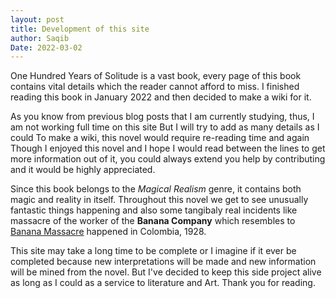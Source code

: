 ```yaml
---
layout: post
title: Development of this site
author: Saqib
Date: 2022-03-02
---
```

One Hundred Years of Solitude is a vast book, every page of this book contains vital details which the reader cannot afford to miss. I finished reading this book in January 2022 and then decided to make a wiki for it.

As you know from previous blog posts that I am currently studying, thus, I am not working full time on this site But I will try to add as many details as I could To make a wiki, this novel would require re-reading time and again Though I enjoyed this novel and I hope I would read between the lines to get more information out of it, you could always extend you help by contributing and it would be highly appreciated.

Since this book belongs to the <i>Magical Realism</i> genre, it contains both magic and reality in itself. Throughout this novel we get to see unusually fantastic things happening and also some tangibaly real incidents like massacre of the worker of the <b>Banana Company</b> which resembles to <a href="https://en.wikipedia.org/wiki/Banana_Massacre">Banana Massacre</a> happened in Colombia, 1928.

This site may take a long time to be complete or I imagine if it ever be completed because new interpretations will be made and new information will be mined from the novel. But I've decided to keep this side project alive as long as I could as a service to literature and Art.
Thank you for reading.
